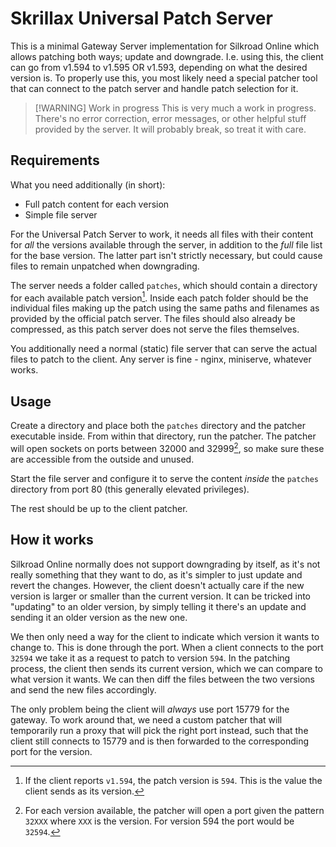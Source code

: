 # Skrillax Universal Patch Server

This is a minimal Gateway Server implementation for Silkroad Online
which allows patching both ways; update and downgrade. I.e. using
this, the client can go from v1.594 to v1.595 OR v1.593, depending
on what the desired version is. To properly use this, you most likely
need a special patcher tool that can connect to the patch server and
handle patch selection for it.

> [!WARNING] Work in progress
> This is very much a work in progress. There's no error correction,
> error messages, or other helpful stuff provided by the server. It
> will probably break, so treat it with care.

## Requirements

What you need additionally (in short):

- Full patch content for each version
- Simple file server

For the Universal Patch Server to work, it needs all files with their
content for _all_ the versions available through the server, in addition
to the _full_ file list for the base version. The latter part isn't
strictly necessary, but could cause files to remain unpatched when
downgrading.

The server needs a folder called `patches`, which should contain a
directory for each available patch version[^1]. Inside each patch folder
should be the individual files making up the patch using the same paths
and filenames as provided by the official patch server. The files should
also already be compressed, as this patch server does not serve the files
themselves.

You additionally need a normal (static) file server that can serve the
actual files to patch to the client. Any server is fine - nginx,
miniserve, whatever works.

## Usage

Create a directory and place both the `patches` directory and the patcher
executable inside. From within that directory, run the patcher. The patcher
will open sockets on ports between 32000 and 32999[^2], so make sure these are
accessible from the outside and unused.

Start the file server and configure it to serve the content _inside_ the
`patches` directory from port 80 (this generally elevated privileges).

The rest should be up to the client patcher.

## How it works

Silkroad Online normally does not support downgrading by itself, as it's
not really something that they want to do, as it's simpler to just update
and revert the changes. However, the client doesn't actually care if the
new version is larger or smaller than the current version. It can be tricked
into "updating" to an older version, by simply telling it there's an update
and sending it an older version as the new one.

We then only need a way for the client to indicate which version it wants
to change to. This is done through the port. When a client connects to the
port `32594` we take it as a request to patch to version `594`. In the
patching process, the client then sends its current version, which we can
compare to what version it wants. We can then diff the files between the
two versions and send the new files accordingly.

The only problem being the client will _always_ use port 15779 for the
gateway. To work around that, we need a custom patcher that will temporarily
run a proxy that will pick the right port instead, such that the client
still connects to 15779 and is then forwarded to the corresponding port
for the version.

[^1]: If the client reports `v1.594`, the patch version is `594`. This is the value the client sends as its version.
[^2]: For each version available, the patcher will open a port given the pattern `32XXX` where `XXX` is the version. For
version 594 the port would be `32594`.